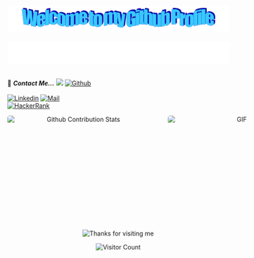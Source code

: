 <!-- "Header" -->
<div align="center">
  <img src="https://github.com/KirellosEmadSamir/KirellosEmadSamir/blob/main/images/welcome.png?raw=true" style="max-width: 100%;" alt="Welcome to my Github" />
  <br />
  <br />
  <img height="50" alt="Kirellos Emad Samir" src="https://github.com/KirellosEmadSamir/KirellosEmadSamir/blob/main/images/personal_note.svg" />
  <br />
  <br />
</div>

📝 ***Contact Me...*** <img src="https://media.giphy.com/media/WUlplcMpOCEmTGBtBW/giphy.gif" width="30">  [![Github](https://img.shields.io/github/followers/KirellosEmadSamir?label=Follow%20Me&style=social)](https://github.com/KirellosEmadSamir)
<br>
<br>
[![Linkedin](https://img.shields.io/badge/LinkedIn-Mina%20Karam-blue?logo=Linkedin&logoColor=blue&labelColor=black)](https://www.linkedin.com/in/kirellos-emad-samir-07564a175/)
[![Mail](https://img.shields.io/badge/kirellos_emad@yahoo.com-blue?logo=Gmail&logoColor=blue&labelColor=black)](mailto:kirellos_emad@yahoo.com)
<br>
[![HackerRank](https://img.shields.io/badge/HackerRank-Kirellos_Emad_Samir-brightgreen?logo=HackerRank&logoColor=Green&labelColor=black)](https://www.hackerrank.com/kirellos_emad)
</br>

<div align="center">
<p style="display: flex; justify-contect: space-between;">
<img style="border-radius: 5px; margin-bottom: 5px" alt="Github Contribution Stats" width="330px" height="240px" src="https://github-contribution-stats.vercel.app/api/?username=Mina-Karam" />
<img style="border-radius: 5px; margin: 0 0 5px 35px;" alt="GIF" width="320px" height="240px" src="https://miro.medium.com/max/875/1*Urc28sbnORGOW5oyohQ06g.gif" />
</p>

<!-- Footer -->

<div align="center">

<img height="120" alt="Thanks for visiting me" width="100%" src="https://raw.githubusercontent.com/BrunnerLivio/brunnerlivio/master/images/marquee.svg" />
<br />

![Visitor Count](https://profile-counter.glitch.me/Mina-Karam/count.svg)
